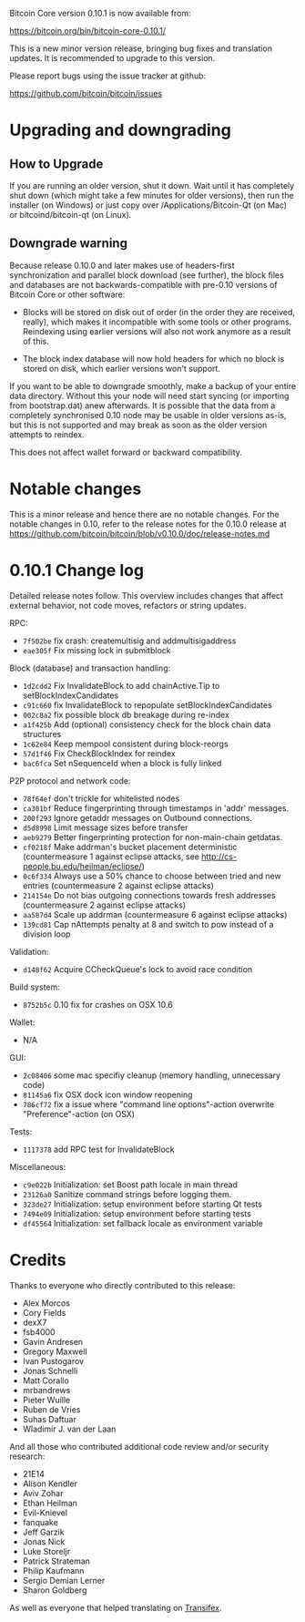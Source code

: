 Bitcoin Core version 0.10.1 is now available from:

  <https://bitcoin.org/bin/bitcoin-core-0.10.1/>

This is a new minor version release, bringing bug fixes and translation 
updates. It is recommended to upgrade to this version.

Please report bugs using the issue tracker at github:

  <https://github.com/bitcoin/bitcoin/issues>

Upgrading and downgrading
=========================

How to Upgrade
--------------

If you are running an older version, shut it down. Wait until it has completely
shut down (which might take a few minutes for older versions), then run the
installer (on Windows) or just copy over /Applications/Bitcoin-Qt (on Mac) or
bitcoind/bitcoin-qt (on Linux).

Downgrade warning
------------------

Because release 0.10.0 and later makes use of headers-first synchronization and
parallel block download (see further), the block files and databases are not
backwards-compatible with pre-0.10 versions of Bitcoin Core or other software:

* Blocks will be stored on disk out of order (in the order they are
received, really), which makes it incompatible with some tools or
other programs. Reindexing using earlier versions will also not work
anymore as a result of this.

* The block index database will now hold headers for which no block is
stored on disk, which earlier versions won't support.

If you want to be able to downgrade smoothly, make a backup of your entire data
directory. Without this your node will need start syncing (or importing from
bootstrap.dat) anew afterwards. It is possible that the data from a completely
synchronised 0.10 node may be usable in older versions as-is, but this is not
supported and may break as soon as the older version attempts to reindex.

This does not affect wallet forward or backward compatibility.

Notable changes
===============

This is a minor release and hence there are no notable changes.
For the notable changes in 0.10, refer to the release notes for the
0.10.0 release at https://github.com/bitcoin/bitcoin/blob/v0.10.0/doc/release-notes.md

0.10.1 Change log
=================

Detailed release notes follow. This overview includes changes that affect external
behavior, not code moves, refactors or string updates.

RPC:
- `7f502be` fix crash: createmultisig and addmultisigaddress
- `eae305f` Fix missing lock in submitblock

Block (database) and transaction handling:
- `1d2cdd2` Fix InvalidateBlock to add chainActive.Tip to setBlockIndexCandidates
- `c91c660` fix InvalidateBlock to repopulate setBlockIndexCandidates
- `002c8a2` fix possible block db breakage during re-index
- `a1f425b` Add (optional) consistency check for the block chain data structures
- `1c62e84` Keep mempool consistent during block-reorgs
- `57d1f46` Fix CheckBlockIndex for reindex
- `bac6fca` Set nSequenceId when a block is fully linked

P2P protocol and network code:
- `78f64ef` don't trickle for whitelisted nodes
- `ca301bf` Reduce fingerprinting through timestamps in 'addr' messages.
- `200f293` Ignore getaddr messages on Outbound connections.
- `d5d8998` Limit message sizes before transfer
- `aeb9279` Better fingerprinting protection for non-main-chain getdatas.
- `cf0218f` Make addrman's bucket placement deterministic (countermeasure 1 against eclipse attacks, see http://cs-people.bu.edu/heilman/eclipse/)
- `0c6f334` Always use a 50% chance to choose between tried and new entries (countermeasure 2 against eclipse attacks)
- `214154e` Do not bias outgoing connections towards fresh addresses (countermeasure 2 against eclipse attacks)
- `aa587d4` Scale up addrman (countermeasure 6 against eclipse attacks)
- `139cd81` Cap nAttempts penalty at 8 and switch to pow instead of a division loop

Validation:
- `d148f62` Acquire CCheckQueue's lock to avoid race condition

Build system:
- `8752b5c` 0.10 fix for crashes on OSX 10.6

Wallet:
- N/A

GUI:
- `2c08406` some mac specifiy cleanup (memory handling, unnecessary code)
- `81145a6` fix OSX dock icon window reopening
- `786cf72` fix a issue where "command line options"-action overwrite "Preference"-action (on OSX)

Tests:
- `1117378` add RPC test for InvalidateBlock

Miscellaneous:
- `c9e022b` Initialization: set Boost path locale in main thread
- `23126a0` Sanitize command strings before logging them.
- `323de27` Initialization: setup environment before starting Qt tests
- `7494e09` Initialization: setup environment before starting tests
- `df45564` Initialization: set fallback locale as environment variable

Credits
=======

Thanks to everyone who directly contributed to this release:

- Alex Morcos
- Cory Fields
- dexX7
- fsb4000
- Gavin Andresen
- Gregory Maxwell
- Ivan Pustogarov
- Jonas Schnelli
- Matt Corallo
- mrbandrews
- Pieter Wuille
- Ruben de Vries
- Suhas Daftuar
- Wladimir J. van der Laan

And all those who contributed additional code review and/or security research:
- 21E14
- Alison Kendler
- Aviv Zohar
- Ethan Heilman
- Evil-Knievel
- fanquake
- Jeff Garzik
- Jonas Nick
- Luke Storeljr
- Patrick Strateman
- Philip Kaufmann
- Sergio Demian Lerner
- Sharon Goldberg

As well as everyone that helped translating on [Transifex](https://www.transifex.com/projects/p/bitcoin/).
